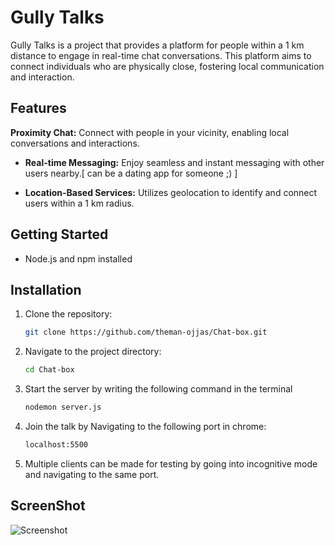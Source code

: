 
# Gully Talks

Gully Talks is a project that provides a platform for people within a 1 km distance to engage in real-time chat conversations. This platform aims to connect individuals who are physically close, fostering local communication and interaction.



## Features

**Proximity Chat:** Connect with people in your vicinity, enabling local conversations and interactions.
  
- **Real-time Messaging:** Enjoy seamless and instant messaging with other users nearby.[ can be a dating app for someone ;) ]

- **Location-Based Services:** Utilizes geolocation to identify and connect users within a 1 km radius.

## Getting Started
  - Node.js and npm installed

## Installation

1. Clone the repository:

   ```bash
   git clone https://github.com/theman-ojjas/Chat-box.git
2. Navigate to the project directory:

    ```bash
    cd Chat-box
3. Start the server by writing the following command in the terminal
     ```bash
     nodemon server.js

4. Join the talk by Navigating to the following port in chrome:
   ```bash
   localhost:5500 

6. Multiple clients can be made for testing by going into incognitive mode and navigating to the same port.

## ScreenShot
![Screenshot](https://github.com/theman-ojjas/Chat-box/blob/master/gully_talk_ss.jpg)

